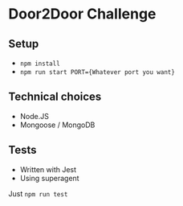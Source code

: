 # Door2Door Challenge



## Setup

- `npm install`
- `npm run start PORT={Whatever port you want}`


## Technical choices

- Node.JS
- Mongoose / MongoDB


## Tests

- Written with Jest
- Using superagent

Just `npm run test`

